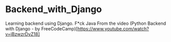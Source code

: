 # Backend_with_Django
Learning backend using Django. F*ck Java
From the video (Python Backend with Django - by FreeCodeCamp)[https://www.youtube.com/watch?v=jBzwzrDvZ18]
